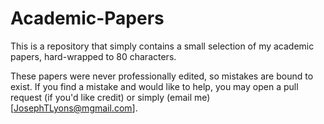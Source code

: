 # Academic-Papers
This is a repository that simply contains a small selection of my academic papers, hard-wrapped to 80 characters.

These papers were never professionally edited, so mistakes are bound to exist.  If you find a mistake and would like to help, you may open a pull request (if you'd like credit) or simply (email me)[JosephTLyons@mgmail.com].
